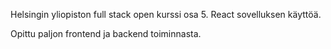 Helsingin yliopiston full stack open kurssi osa 5. React sovelluksen käyttöä.

Opittu paljon frontend ja backend toiminnasta. 
